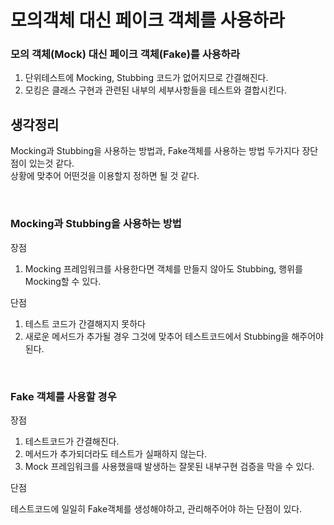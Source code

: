 # 모의객체 대신 페이크 객체를 사용하라

### 모의 객체(Mock) 대신 페이크 객체(Fake)를 사용하라

1. 단위테스트에 Mocking, Stubbing 코드가 없어지므로 간결해진다.
2. 모킹은 클래스 구현과 관련된 내부의 세부사항들을 테스트와 결합시킨다.


## 생각정리
Mocking과 Stubbing을 사용하는 방법과, Fake객체를 사용하는 방법 두가지다 장단점이 있는것 같다. <br>
상황에 맞추어 어떤것을 이용할지 정하면 될 것 같다.

<br>

### Mocking과 Stubbing을 사용하는 방법
장점 <br>
1. Mocking 프레임워크를 사용한다면 객체를 만들지 않아도 Stubbing, 행위를 Mocking할 수 있다.

단점 <br>
1. 테스트 코드가 간결해지지 못하다 
2. 새로운 메서드가 추가될 경우 그것에 맞추어 테스트코드에서 Stubbing을 해주어야 된다.

<br>

### Fake 객체를 사용할 경우 

장점 <br>
1. 테스트코드가 간결해진다. 
2. 메서드가 추가되더라도 테스트가 실패하지 않는다.
3.  Mock 프레임워크를 사용했을때 발생하는 잘못된 내부구현 검증을 막을 수 있다.
   
단점 <br>

테스트코드에 일일히 Fake객체를 생성해야하고, 관리해주어야 하는 단점이 있다. 



